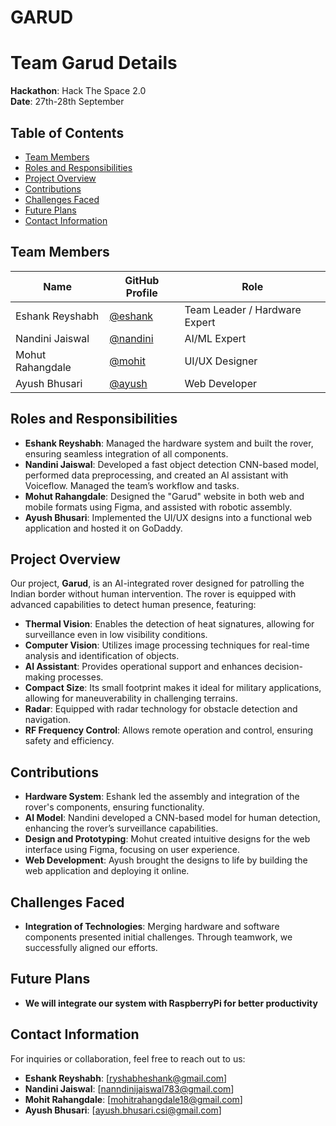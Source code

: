 # GARUD

# Team Garud Details

**Hackathon**: Hack The Space 2.0  
**Date**: 27th-28th September

## Table of Contents
- [Team Members](#team-members)
- [Roles and Responsibilities](#roles-and-responsibilities)
- [Project Overview](#project-overview)
- [Contributions](#contributions)
- [Challenges Faced](#challenges-faced)
- [Future Plans](#future-plans)
- [Contact Information](#contact-information)

## Team Members

| Name              | GitHub Profile                     | Role                |
|-------------------|------------------------------------|---------------------|
| Eshank Reyshabh   | [@eshank](https://github.com/breweshank) | Team Leader / Hardware Expert |
| Nandini Jaiswal   | [@nandini](https://NandiniJaiswal05) | AI/ML Expert        |
| Mohut Rahangdale   | [@mohit](https://github.com/mohitrahangdale18)  | UI/UX Designer      |
| Ayush Bhusari     | [@ayush](https://github.com/ayush)  | Web Developer       |

## Roles and Responsibilities

- **Eshank Reyshabh**: Managed the hardware system and built the rover, ensuring seamless integration of all components.
- **Nandini Jaiswal**: Developed a fast object detection CNN-based model, performed data preprocessing, and created an AI assistant with Voiceflow. Managed the team’s workflow and tasks.
- **Mohut Rahangdale**: Designed the "Garud" website in both web and mobile formats using Figma, and assisted with robotic assembly.
- **Ayush Bhusari**: Implemented the UI/UX designs into a functional web application and hosted it on GoDaddy.

## Project Overview

Our project, **Garud**, is an AI-integrated rover designed for patrolling the Indian border without human intervention. The rover is equipped with advanced capabilities to detect human presence, featuring:

- **Thermal Vision**: Enables the detection of heat signatures, allowing for surveillance even in low visibility conditions.
- **Computer Vision**: Utilizes image processing techniques for real-time analysis and identification of objects.
- **AI Assistant**: Provides operational support and enhances decision-making processes.
- **Compact Size**: Its small footprint makes it ideal for military applications, allowing for maneuverability in challenging terrains.
- **Radar**: Equipped with radar technology for obstacle detection and navigation.
- **RF Frequency Control**: Allows remote operation and control, ensuring safety and efficiency.

## Contributions

- **Hardware System**: Eshank led the assembly and integration of the rover's components, ensuring functionality.
- **AI Model**: Nandini developed a CNN-based model for human detection, enhancing the rover’s surveillance capabilities.
- **Design and Prototyping**: Mohut created intuitive designs for the web interface using Figma, focusing on user experience.
- **Web Development**: Ayush brought the designs to life by building the web application and deploying it online.

## Challenges Faced

- **Integration of Technologies**: Merging hardware and software components presented initial challenges. Through teamwork, we successfully aligned our efforts.

## Future Plans

- **We will integrate our system with RaspberryPi for better productivity**

## Contact Information

For inquiries or collaboration, feel free to reach out to us:
- **Eshank Reyshabh**: [ryshabheshank@gmail.com]
- **Nandini Jaiswal**: [nanndinijaiswal783@gmail.com]
- **Mohit Rahangdale**: [mohitrahangdale18@gmail.com]
- **Ayush Bhusari**: [ayush.bhusari.csi@gmail.com]

